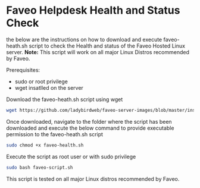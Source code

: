 # Faveo Helpdesk Health and Status Check

the below are the instructions on how to download and execute faveo-heath.sh script to check the Health and status of the Faveo Hosted Linux server.
<b>Note:</b> This script will work on all major Linux Distros recommended by Faveo.

Prerequisites:
* sudo or root privilege
* wget insatlled on the server

Download the faveo-heath.sh script using wget
```sh
wget https://github.com/ladybirdweb/faveo-server-images/blob/master/installation-scripts/FaveoInstallationScripts/faveo-health.sh
```
Once downloaded, navigate to the folder where the script has been downloaded and execute the below command to provide executable permission to the faveo-heath.sh script
```sh
sudo chmod +x faveo-health.sh
```
Execute the script as root user or with sudo privilege
```sh
sudo bash faveo-script.sh
```
This script is tested on all major Linux distros recommended by Faveo.
